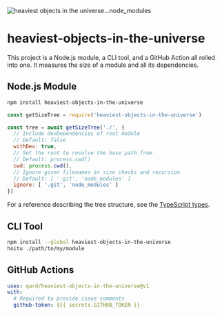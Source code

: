 ![heaviest objects in the universe...node_modules](https://i.redd.it/tfugj4n3l6ez.png)

# heaviest-objects-in-the-universe

This project is a Node.js module, a CLI tool, and a GitHub Action all rolled into one. It measures the size of a module and all its dependencies.

## Node.js Module

```sh
npm install heaviest-objects-in-the-universe
```

```js
const getSizeTree = require('heaviest-objects-in-the-universe')

const tree = await getSizeTree('./', {
  // Include devDependencies of root module
  // Default: false
  withDev: true,
  // Set the root to resolve the base path from
  // Default: process.cwd()
  cwd: process.cwd(),
  // Ignore given filenames in size checks and recursion
  // Default: [ '.git', 'node_modules' ]
  ignore: [ '.git', 'node_modules' ]
})
```

For a reference describing the tree structure, see the [TypeScript types](./index.d.ts).

## CLI Tool

```sh
npm install --global heaviest-objects-in-the-universe
hoitu ./path/to/my/module
```

## GitHub Actions

```yml
uses: qard/heaviest-objects-in-the-universe@v1
with:
  # Required to provide issue comments
  github-token: ${{ secrets.GITHUB_TOKEN }}
```
